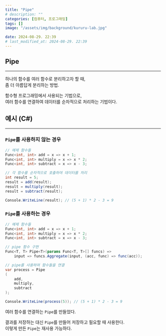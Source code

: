 ```yaml
---
title: "Pipe"
# description: ""
categories: [컴퓨터, 프로그래밍]
tags: []
image: "/assets/img/background/kururu-lab.jpg"

date: 2024-08-29. 22:39
# last_modified_at: 2024-08-29. 22:39
---
```


## Pipe

---

하나의 함수를 여러 함수로 분리하고자 할 때,  
좀 더 아름답게 분리하는 방법.  

함수형 프로그래밍에서 사용되는 기법으로,  
여러 함수를 연결하여 데이터를 순차적으로 처리하는 기법이다.  

## 예시 (C#)

---

### `Pipe`를 사용하지 않는 경우

```cs
// 예제 함수들
Func<int, int> add = x => x + 1;
Func<int, int> multiply = x => x * 2;
Func<int, int> subtract = x => x - 3;

// 각 함수를 순차적으로 호출하여 데이터를 처리
int result = 5;
result = add(result);
result = multiply(result);
result = subtract(result);

Console.WriteLine(result); // (5 + 1) * 2 - 3 = 9
```

### `Pipe`를 사용하는 경우

```cs
// 예제 함수들
Func<int, int> add = x => x + 1;
Func<int, int> multiply = x => x * 2;
Func<int, int> subtract = x => x - 3;

// pipe 함수 구현
Func<T, T> Pipe<T>(params Func<T, T>[] funcs) => 
	input => funcs.Aggregate(input, (acc, func) => func(acc));

// pipe를 사용하여 함수들을 연결
var process = Pipe
(
	add,
	multiply,
	subtract
);

Console.WriteLine(process(5)); // (5 + 1) * 2 - 3 = 9
```

여러 함수를 연결하는 `Pipe`를 만들었다.  

결과를 저장하는 대신 `Pipe`를 만들어 저장하고 필요할 때 사용한다.  
이렇게 만든 `Pipe`는 재사용 가능하다.  
